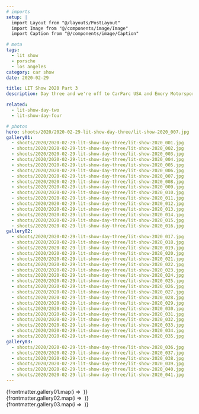 ```yaml
---
# imports
setup: |
  import Layout from "@/layouts/PostLayout"
  import Image from "@/components/image/Image"
  import Caption from "@/components/image/Caption"

# meta
tags:
  - lit show
  - porsche
  - los angeles
category: car show
date: 2020-02-29

title: LIT Show 2020 Part 3
description: Day three and we're off to CarParc USA and Emory Motorsports. I got to shoot a Singer 911 as well!

related:
  - lit-show-day-two
  - lit-show-day-four

# photos
hero: shoots/2020/2020-02-29-lit-show-day-three/lit-show-2020_007.jpg
gallery01:
  - shoots/2020/2020-02-29-lit-show-day-three/lit-show-2020_001.jpg
  - shoots/2020/2020-02-29-lit-show-day-three/lit-show-2020_002.jpg
  - shoots/2020/2020-02-29-lit-show-day-three/lit-show-2020_003.jpg
  - shoots/2020/2020-02-29-lit-show-day-three/lit-show-2020_004.jpg
  - shoots/2020/2020-02-29-lit-show-day-three/lit-show-2020_005.jpg
  - shoots/2020/2020-02-29-lit-show-day-three/lit-show-2020_006.jpg
  - shoots/2020/2020-02-29-lit-show-day-three/lit-show-2020_007.jpg
  - shoots/2020/2020-02-29-lit-show-day-three/lit-show-2020_008.jpg
  - shoots/2020/2020-02-29-lit-show-day-three/lit-show-2020_009.jpg
  - shoots/2020/2020-02-29-lit-show-day-three/lit-show-2020_010.jpg
  - shoots/2020/2020-02-29-lit-show-day-three/lit-show-2020_011.jpg
  - shoots/2020/2020-02-29-lit-show-day-three/lit-show-2020_012.jpg
  - shoots/2020/2020-02-29-lit-show-day-three/lit-show-2020_013.jpg
  - shoots/2020/2020-02-29-lit-show-day-three/lit-show-2020_014.jpg
  - shoots/2020/2020-02-29-lit-show-day-three/lit-show-2020_015.jpg
  - shoots/2020/2020-02-29-lit-show-day-three/lit-show-2020_016.jpg
gallery02:
  - shoots/2020/2020-02-29-lit-show-day-three/lit-show-2020_017.jpg
  - shoots/2020/2020-02-29-lit-show-day-three/lit-show-2020_018.jpg
  - shoots/2020/2020-02-29-lit-show-day-three/lit-show-2020_019.jpg
  - shoots/2020/2020-02-29-lit-show-day-three/lit-show-2020_020.jpg
  - shoots/2020/2020-02-29-lit-show-day-three/lit-show-2020_021.jpg
  - shoots/2020/2020-02-29-lit-show-day-three/lit-show-2020_022.jpg
  - shoots/2020/2020-02-29-lit-show-day-three/lit-show-2020_023.jpg
  - shoots/2020/2020-02-29-lit-show-day-three/lit-show-2020_024.jpg
  - shoots/2020/2020-02-29-lit-show-day-three/lit-show-2020_025.jpg
  - shoots/2020/2020-02-29-lit-show-day-three/lit-show-2020_026.jpg
  - shoots/2020/2020-02-29-lit-show-day-three/lit-show-2020_027.jpg
  - shoots/2020/2020-02-29-lit-show-day-three/lit-show-2020_028.jpg
  - shoots/2020/2020-02-29-lit-show-day-three/lit-show-2020_029.jpg
  - shoots/2020/2020-02-29-lit-show-day-three/lit-show-2020_030.jpg
  - shoots/2020/2020-02-29-lit-show-day-three/lit-show-2020_031.jpg
  - shoots/2020/2020-02-29-lit-show-day-three/lit-show-2020_032.jpg
  - shoots/2020/2020-02-29-lit-show-day-three/lit-show-2020_033.jpg
  - shoots/2020/2020-02-29-lit-show-day-three/lit-show-2020_034.jpg
  - shoots/2020/2020-02-29-lit-show-day-three/lit-show-2020_035.jpg
gallery03:
  - shoots/2020/2020-02-29-lit-show-day-three/lit-show-2020_036.jpg
  - shoots/2020/2020-02-29-lit-show-day-three/lit-show-2020_037.jpg
  - shoots/2020/2020-02-29-lit-show-day-three/lit-show-2020_038.jpg
  - shoots/2020/2020-02-29-lit-show-day-three/lit-show-2020_039.jpg
  - shoots/2020/2020-02-29-lit-show-day-three/lit-show-2020_040.jpg
  - shoots/2020/2020-02-29-lit-show-day-three/lit-show-2020_041.jpg
---
```


<div class="gallery">
    {frontmatter.gallery01.map(i =>
            <Image
                file={i}
            />
            <Caption file={i} showDesc=true />
    )}
</div>

<div class="gallery">
    {frontmatter.gallery02.map(i =>
            <Image
                file={i}
            />
            <Caption file={i} showDesc=true />
    )}
</div>

<div class="gallery">
    {frontmatter.gallery03.map(i =>
            <Image
                file={i}
            />
            <Caption file={i} showDesc=true />
    )}
</div>